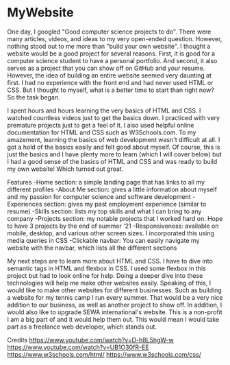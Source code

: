 # MyWebsite

One day, I googled "Good computer science projects to do". There were many articles, videos, and ideas to my very open-ended question. However, nothing stood out to me more than "build your own website". I thought a website would be a good project for several reasons. First, it is good for a computer science student to have a personal portfolio. And second, it also serves as a project that you can show off on GitHub and your resume. However, the idea of building an entire website seemed very daunting at first. I had no experience with the front end and had never used HTML or CSS. But I thought to myself, what is a better time to start than right now? So the task began.

I spent hours and hours learning the very basics of HTML and CSS. I watched countless videos just to get the basics down. I practiced with very premature projects just to get a feel of it. I also used helpful online documentation for HTML and CSS such as W3Schools.com. To my amazement, learning the basics of web development wasn't difficult at all. I got a hold of the basics easily and felt good about myself. Of course, this is just the basics and I have plenty more to learn (which I will cover below) but I had a good sense of the basics of HTML and CSS and was ready to build my own website! Which turned out great.

Features
-Home section: a simple landing page that has links to all my different profiles
-About Me section: gives a little information about myself and my passion for computer science and software development
-Experiences section: gives my past employment experience (similar to resume)
-Skills section: lists my top skills and what I can bring to any company 
-Projects section: my notable projects that I worked hard on. Hope to have 3 projects by the end of summer '21
-Responsiveness: available on mobile, desktop, and various other screen sizes. I incorporated this using media queries in CSS
-Clickable navbar: You can easily navigate my website with the navbar, which lists all the different sections

My next steps are to learn more about HTML and CSS. I have to dive into semantic tags in HTML and flexbox in CSS. I used some flexbox in this project but had to look online for help. Doing a deeper dive into these technologies will help me make other websites easily. Speaking of this, I would like to make other websites for different businesses. Such as building a website for my tennis camp I run every summer. That would be a very nice addition to our business, as well as another project to show off. In addition, I would also like to upgrade SEWA international's website. This is a non-profit I am a big part of and it would help them out. This would mean I would take part as a freelance web developer, which stands out.

Credits
https://www.youtube.com/watch?v=D-h8L5hgW-w
https://www.youtube.com/watch?v=UB1O30fR-EE
https://www.w3schools.com/html/
https://www.w3schools.com/css/




